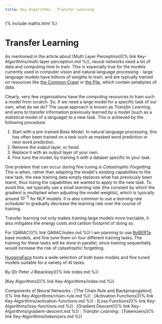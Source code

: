 ```yaml
---
title: Key Algorithms - Transfer Learning
---
```


{% include maths.html %}

# Transfer Learning

As mentioned in the article about [Multi Layer Perceptron]({% link Key-Algorithms/multi-layer-perceptron.md %}), neural networks need a lot of data and computing time to train. This is especially true for the models currently used in computer vision and natural language processing - large language models have billions of weights to train, and are typically trained on resources like [the Common Crawl](https://commoncrawl.org/) or [the Pile](https://pile.eleuther.ai/), which contain petabytes of data. 

Clearly, very few organisations have the computing resources to train such a model from scratch. So, if we need a large model for a specific task of our own, what do we do? The usual approach is known as *Transfer Learning*, and aims to transfer information previously learned by a model (such as a statistical model of a language) to a new task. This is achieved by the following procedure.

1. Start with a pre-trained *Base Model*. In natural language processing, this has often been trained on a task such as masked word prediction or next word prediction.
2. Remove the output layer, or *head*.
3. Replace it with an output layer of your own.
4. *Fine tune* the model, by training it with a dataset specific to your task.

One problem that can occur during fine tuning is *Catastrophic Forgetting*. This is when, rather than adapting the model's existing capabilities to the new task, the new training data simply replaces what has previously been learnt, thus losing the capabilities we wanted to apply to the new task. To avoid this, we typically use a small *learning rate* (the constant by which the gradient is multiplied when adjusting the model weights), which is typically around $10^{-5}$ for NLP models. It is also common to use a *learning rate scheduler* to gradually decrease the learning rate over the course of training.

Transfer learning not only makes training large models more tractable, it also mitigates the energy costs and carbon footprint of doing so.

For [QARAC]({% link QARAC/index.md %}) I am planning to use [RoBERTa](https://huggingface.co/roberta-base) base models, and fine tune them on four different training tasks. The training for these tasks will be done in parallel, since training sequentially would increase the risk of catastrophic forgetting.

[HuggingFace](https://huggingface.co) hosts a wide selection of both base models and fine tuned models suitable for a variety of AI tasks.

By [Dr Peter J Bleackley]({% link index.md %})
 
 [Key Algorithms]({% link Key-Algorithms/index.md %})
 
 Components of Neural Networks
 : [The Chain Rule and Backpropogation]({% link Key-Algorithms/chain-rule.md %})
 : [Activation Functions]({% link Key-Algorithms/activation-functions.md %})
 : [Loss Functions]({% link Key-Algorithms/loss-functions.md %})
 : [Gradient Descent]({% link Key-Algorithms/gradient-descent.md %})
 : *Transfer Learning*
 : [Tokenizers]({% link Key-Algorithms/tokenizers.md %})
